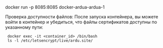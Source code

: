 docker run -p 8085:8085 docker-ardua-ardua-1



Проверка доступности файлов:
После запуска контейнера, вы можете войти в контейнер и убедиться, что файлы сертификатов доступны по указанному пути:

     docker exec -it <container_id> /bin/bash
     ls -l /etc/letsencrypt/live/ardu.site/
